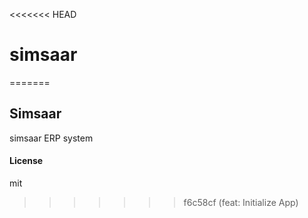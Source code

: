 <<<<<<< HEAD
# simsaar
=======
## Simsaar

simsaar ERP system

#### License

mit
>>>>>>> f6c58cf (feat: Initialize App)
